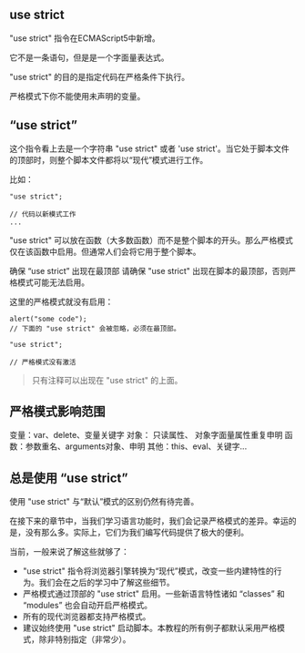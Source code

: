 ## use strict
"use strict" 指令在ECMAScript5中新增。

它不是一条语句，但是是一个字面量表达式。

"use strict" 的目的是指定代码在严格条件下执行。

严格模式下你不能使用未声明的变量。

## “use strict”
这个指令看上去是一个字符串 "use strict" 或者 'use strict'。当它处于脚本文件的顶部时，则整个脚本文件都将以“现代”模式进行工作。

比如：
```
"use strict";

// 代码以新模式工作
...
```
"use strict" 可以放在函数（大多数函数）而不是整个脚本的开头。那么严格模式仅在该函数中启用。但通常人们会将它用于整个脚本。

确保 “use strict” 出现在最顶部
请确保 "use strict" 出现在脚本的最顶部，否则严格模式可能无法启用。

这里的严格模式就没有启用：
```
alert("some code");
// 下面的 "use strict" 会被忽略，必须在最顶部。

"use strict";

// 严格模式没有激活
```
>只有注释可以出现在 "use strict" 的上面。



## 严格模式影响范围

变量：var、delete、变量关键字
对象： 只读属性、 对象字面量属性重复申明
函数：参数重名、arguments对象、申明
其他：this、eval、关键字...



## 总是使用 “use strict”
使用 "use strict" 与“默认”模式的区别仍然有待完善。

在接下来的章节中，当我们学习语言功能时，我们会记录严格模式的差异。幸运的是，没有那么多。实际上，它们为我们编写代码提供了极大的便利。

当前，一般来说了解这些就够了：

* "use strict" 指令将浏览器引擎转换为“现代”模式，改变一些内建特性的行为。我们会在之后的学习中了解这些细节。
* 严格模式通过顶部的 "use strict" 启用。一些新语言特性诸如 “classes” 和 “modules” 也会自动开启严格模式。
* 所有的现代浏览器都支持严格模式。
* 建议始终使用 "use strict" 启动脚本。本教程的所有例子都默认采用严格模式，除非特别指定（非常少）。